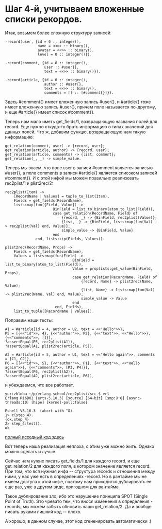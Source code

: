 # Шаг 4-й, учитываем вложенные списки рекордов.

Итак, возьмем более сложную структуру записей:

    -record(user, {id = 0 :: integer(),
                   name = <<>> :: binary(),
                   avatar = <<>> :: binary(),
                   level = 0 :: integer()}).

    -record(comment, {id = 0 :: integer(),
                      user :: #user{},
                      text = <<>> :: binary()}).

    -record(article, {id = 0 :: integer(),
                      author :: #user{},
                      text = <<>> :: binary(),
                      comments = [] :: [#comment{}]}).


Здесь #comment{} имеет вложенную запись #user{}, и #article{} тоже
имеет вложенную запись #user{}, причем поле называется по-другому, и
еще #article{} имеет список #comment{}.

Теперь нам мало иметь get_fields/1, возвращающую названия полей для
record. Еще нужно откуда-то брать информацию о типах значений для
данных полей. Что ж, добавим функцю, возвращающую нам такую
информацию:

    get_relation(comment, user) -> {record, user};
    get_relation(article, author) -> {record, user};
    get_relation(article, comments) -> {list, comment};
    get_relation(_, _) -> simple_value.

Теперь мы знаем, что поле user в записи #comment является записью
\#user{}, а поле comments в записи #article{} является списоком записей
\#comment{}. И с этой инфой мы можем правильно реализовать rec2plist/1
и plist2rec/2:

    rec2plist(Item) ->
        [RecordName | Values] = tuple_to_list(Item),
        Fields = get_fields(RecordName),
        lists:map(fun({Field, Value}) ->
                          BinField = list_to_binary(atom_to_list(Field)),
                          case get_relation(RecordName, Field) of
                              {record, _} -> {BinField, rec2plist(Value)};
                              {list, _} -> {BinField, lists:map(fun(Val) -> rec2plist(Val) end, Value)};
                              simple_value -> {BinField, Value}
                          end
                  end, lists:zip(Fields, Values)).

    plist2rec(RecordName, Props) ->
        Fields = get_fields(RecordName),
        Values = lists:map(fun(Field) ->
                                   BinField = list_to_binary(atom_to_list(Field)),
                                   Value = proplists:get_value(BinField, Props),
                                   case get_relation(RecordName, Field) of
                                       {record, Name} -> plist2rec(Name, Value);
                                       {list, Name} -> lists:map(fun(Val) -> plist2rec(Name, Val) end, Value);
                                       simple_value -> Value
                                   end
                           end, Fields),
        list_to_tuple([RecordName | Values]).

Поправим наши тесты:

    A1 = #article{id = 4, author = U2, text = <<"Hello">>},
    P5 = [{<<"id">>, 4}, {<<"author">>, P2}, {<<"text">>, <<"Hello">>}, {<<"comments">>, []}],
    ?assertEqual(P5, rec2plist(A1)),
    ?assertEqual(A1, plist2rec(article, P5)),

    A2 = #article{id = 5, author = U1, text = <<"Hello again">>, comments = [C1, C2]},
    P6 = [{<<"id">>, 5}, {<<"author">>, P1}, {<<"text">>, <<"Hello again">>}, {<<"comments">>, [P3, P4]}],
    ?assertEqual(P6, rec2plist(A2)),
    ?assertEqual(A2, plist2rec(article, P6)),

и убеждаемся, что все работает.

    yurizhloba ~/p/erlang-school/rec2plist/src $ erl
    Erlang R16B02 (erts-5.10.3) [source] [64-bit] [smp:8:8] [async-threads:10] [hipe] [kernel-poll:false]

    Eshell V5.10.3  (abort with ^G)
    1> c(step_4).
    {ok,step_4}
    2> step_4:test().
    ok

[полный исходный код здесь](https://github.com/yzh44yzh/erlang-school/blob/master/rec2plist/src/step_4.erl)

Вот теперь наша реализация неплоха, с этим уже можно
жить. Однако можно сделать и лучше.

Сейчас нам нужно писать get_fields/1 для каждого record, и еще
get\_relation/2 для каждого поля, в котором значение является
record. При том, что вся нужная инфа -- структура records и отношения
между ними, у нас уже есть в определениях -record. Но в рантайме мы не
имеем доступа к этой инфе, поэтому нам приходится дублировать ее еще
раз, уже в другом виде, пригодном для рантайма.

Такое дублирование зло, ибо это нарушение принципа SPOT (Single Point
of Truth). Это чревато тем, что внося изменения в определения
-records, мы можем забыть обновить наши get_relation/2. Да и вообще
писать руками лишний код -- плохо.

А хорошо, в данном случае, этот код сгененировать автоматически :)

